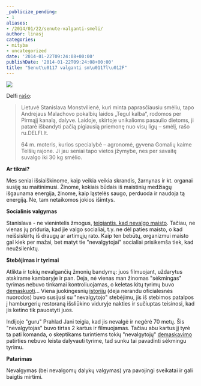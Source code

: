 ```yaml
---
_publicize_pending:
- 1
aliases:
- /2014/01/22/senute-valganti-smeli/
author: linasj
categories:
- mityba
- uncategorized
date: '2014-01-22T09:24:08+00:00'
publishDate: '2014-01-22T09:24:08+00:00'
title: "Senut\u0117 valganti sm\u0117l\u012F"
---
```

![](http://farm3.staticflickr.com/2846/12082940133_ce2c024911_z.jpg)

Delfi [rašo](http://www.delfi.lt/news/daily/hot/smeli-valganti-lietuve-isgarsejo-rusijoje.d?id=53724801&rsslink=true):

> Lietuvė Stanislava Monstvilienė, kuri minta paprasčiausiu smėliu, tapo Andrejaus Malachovo pokalbių laidos „Tegul kalba“, rodomos per Pirmąjį kanalą, dalyve. Laidoje, skirtoje unikalioms pasaulio dietoms, ji patarė išbandyti pačią pigiausią priemonę nuo visų ligų – smėlį, rašo ru.DELFI.lt.
> 
> 64 m. moteris, kurios specialybė – agronomė, gyvena Gomalių kaime Telšių rajone. Ji jau seniai tapo vietos įžymybe, nes per savaitę suvalgo iki 30 kg smėlio.


 **Ar tikrai?**

Mes seniai išsiaiškinome, kaip veikia veikia skrandis, žarnynas ir kt. organai susiję su maitinimusi. Žinome, kokiais būdais iš maistinių medžiagų išgaunama energija, žinome, kaip ląstelės saugo, perduoda ir naudoja tą energiją. Ne, tam netaikomos jokios išimtys.

**Socialinis valgymas**

Stanislava - ne vienintelis žmogus, [teigiantis, kad nevalgo maisto](https://en.wikipedia.org/wiki/Inedia). Tačiau, ne vienas jų priduria, kad jie valgo socialiai, t.y. ne dėl paties maisto, o kad neišsiskirtų iš draugų ar artimųjų rato. Kaip ten bebūtų, organizmui maisto gal kiek per mažai, bet matyt tie "nevalgytojai" socialiai prisikemša tiek, kad neužsilenktų.

**Stebėjimas ir tyrimai**

Atlikta ir tokių nevalgančių žmonių bandymų: juos filmuojant, uždarytus atskirame kambaryje ir pan. Deja, nė vienas man žinomas "sėkmingas" tyrimas nebuvo tinkamai kontroliuojamas, o keletas kitų tyrimų buvo [demaskuoti](http://www.skepdic.com/skeptimedia/skeptimedia90.html)... Viena juokingesnių [istorijų](http://www.sgutranscripts.org/wiki/SGU_Episode_413) (deja nerandu oficialesnės nuorodos) buvo susijusi su "nevalgytojo" stebėjimu, jis iš stebimos patalpos į hamburgerių restoraną išsliūkino viduryje nakties ir sučiuptas teisinosi, kad jis ketino tik pauostyti juos.

Indijoje "guru" Prahlad Jani teigia, kad jis nevalgė ir negėrė 70 metų. Šis "nevalgytojas" buvo tirtas 2 kartus ir filmuojamas. Tačiau abu kartus jį tyrė ta pati komanda, o skeptikams turintiems tokių "nevalgytojų" [demaskavimo](http://www.skepdic.com/skeptimedia/skeptimedia90.html) patirties nebuvo leista dalyvauti tyrime, tad sunku tai pavadinti sėkmingu tyrimu.

**Patarimas**

Nevalgymas (bei nevalgomų dalykų valgymas) yra pavojingi sveikatai ir gali baigtis mirtimi.
